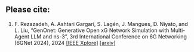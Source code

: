 ## Please cite:

1) F. Rezazadeh, A. Ashtari Gargari, S. Lagén, J. Mangues, D. Niyato, and L. Liu, “GenOnet: Generative Open xG Network Simulation with Multi-Agent LLM and ns-3”, 3rd International Conference on 6G Networking (6GNet 2024), 2024 [[IEEE Xplore]](https://ieeexplore.ieee.org/document/10765766) [[arxiv]](https://arxiv.org/abs/2408.13781)
